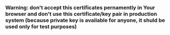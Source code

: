 ### Warning: don't accept this certificates pernamently in Your browser and don't use this certificate/key pair in production system (because private key is available for anyone, it shuld be used only for test purposes)
